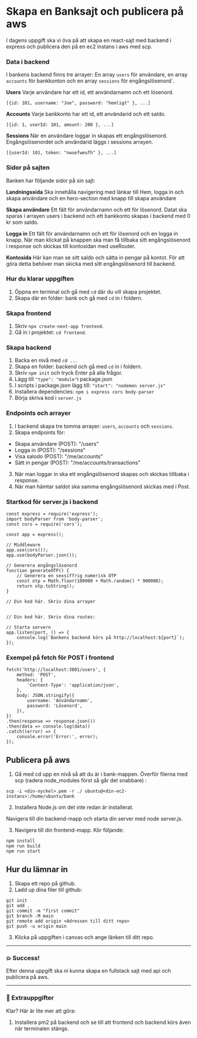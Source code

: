 # Skapa en Banksajt och publicera på aws

I dagens uppgift ska vi öva på att skapa en react-sajt med backend i express och publicera den på en ec2 instans i aws med scp.

### Data i backend

I bankens backend finns tre arrayer: En array `users` för användare, en array `accounts` för bankkonton och en array `sessions` för engångslösenord`.

**Users**
Varje användare har ett id, ett användarnamn och ett lösenord.

```
[{id: 101, username: "Joe", password: "hemligt" }, ...]
```

**Accounts**
Varje bankkonto har ett id, ett användarid och ett saldo.

```
[{id: 1, userId: 101, amount: 200 }, ...]
```

**Sessions**
När en användare loggar in skapas ett engångslösenord. Engångslösenordet och användarid läggs i sessions arrayen.

```
[{userId: 101, token: "nwuefweufh" }, ...]
```

### Sidor på sajten

Banken har följande sidor på sin sajt:

**Landningssida**
Ska innehålla navigering med länkar till Hem, logga in och skapa användare och en hero-section med knapp till skapa användare

**Skapa användare**
Ett fält för användarnamn och ett för lösenord. Datat ska sparas i arrayen users i backend och ett bankkonto skapas i backend med 0 kr som saldo.

**Logga in**
Ett fält för användarnamn och ett för lösenord och en logga in knapp. När man klickat på knappen ska man få tillbaka sitt engångslösenord i response och skickas till kontosidan med useRouter.

**Kontosida**
Här kan man se sitt saldo och sätta in pengar på kontot. För att göra detta behöver man skicka med sitt engångslösenord till backend.

### Hur du klarar uppgiften

1. Öppna en terminal och gå med `cd` där du vill skapa projektet.
2. Skapa där en folder: bank och gå med `cd` in i foldern.

### Skapa frontend

1. Skriv `npx create-next-app frontend`.
2. Gå in i projektet: `cd frontend`.

### Skapa backend

1. Backa en nivå med `cd ..`.
1. Skapa en folder: backend och gå med `cd` in i foldern.
1. Skriv `npm init` och tryck Enter på alla frågor.
1. Lägg till `"type": "module"`i package.json
1. I scripts i package.json lägg till: `"start": "nodemon server.js"`
1. Installera dependencies: `npm i express cors body-parser`
1. Börja skriva kod i `server.js`

### Endpoints och arrayer

1. I backend skapa tre tomma arrayer: `users`, `accounts` och `sessions`.
2. Skapa endpoints för:

- Skapa användare (POST): "/users"
- Logga in (POST): "/sessions"
- Visa salodo (POST): "/me/accounts"
- Sätt in pengar (POST): "/me/accounts/transactions"

3. När man loggar in ska ett engångslösenord skapas och skickas tillbaka i response.
4. När man hämtar saldot ska samma engångslösenord skickas med i Post.

### Startkod för server.js i backend

```
const express = require('express');
import bodyParser from 'body-parser';
const cors = require('cors');

const app = express();

// Middleware
app.use(cors());
app.use(bodyParser.json());

// Generera engångslösenord
function generateOTP() {
    // Generera en sexsiffrig numerisk OTP
    const otp = Math.floor(100000 + Math.random() * 900000);
    return otp.toString();
}

// Din kod här. Skriv dina arrayer


// Din kod här. Skriv dina routes:

// Starta servern
app.listen(port, () => {
    console.log(`Bankens backend körs på http://localhost:${port}`);
});

```

### Exempel på fetch för POST i frontend

```
fetch('http://localhost:3001/users', {
    method: 'POST',
    headers: {
        'Content-Type': 'application/json',
    },
    body: JSON.stringify({
        username: 'Användarnamn',
        password: 'Lösenord',
    }),
})
.then(response => response.json())
.then(data => console.log(data))
.catch((error) => {
    console.error('Error:', error);
});

```

## Publicera på aws

1. Gå med cd upp en nivå så att du är i bank-mappen. Överför filerna med scp (radera node_modules först så går det snabbare) :

```
scp -i <din-nyckel>.pem -r ./ ubuntu@<din-ec2-instans>:/home/ubuntu/bank
```

2. Installera Node.js om det inte redan är installerat.

Navigera till din backend-mapp och starta din server med node server.js.

3. Navigera till din frontend-mapp. Kör följande:

```
npm install
npm run build
npm run start
```

## Hur du lämnar in

1. Skapa ett repo på github.
2. Ladd up dina filer till github:

```
git init
git add .
git commit -m "first commit"
git branch -M main
git remote add origin <Adressen till ditt repo>
git push -u origin main
```

3. Klicka på uppgiften i canvas och ange länken till ditt repo.

---

### :boom: Success!

Efter denna uppgift ska ni kunna skapa en fullstack sajt med api och publicera på aws.

---

### :runner: Extrauppgifter

Klar? Här är lite mer att göra:

1. Installera pm2 på backend och se till att frontend och backend körs även när terminalen stängs.
